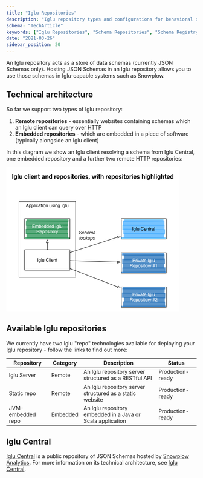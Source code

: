 ```yaml
---
title: "Iglu Repositories"
description: "Iglu repository types and configurations for behavioral data schema storage and management."
schema: "TechArticle"
keywords: ["Iglu Repositories", "Schema Repositories", "Schema Registry", "Registry Types", "Schema Storage", "Repository Management"]
date: "2021-03-26"
sidebar_position: 20
---
```


An Iglu repository acts as a store of data schemas (currently JSON Schemas only). Hosting JSON Schemas in an Iglu repository allows you to use those schemas in Iglu-capable systems such as Snowplow.

## Technical architecture

So far we support two types of Iglu repository:

1. **Remote repositories** - essentially websites containing schemas which an Iglu client can query over HTTP
2. **Embedded repositories** - which are embedded in a piece of software (typically alongside an Iglu client)

In this diagram we show an Iglu client resolving a schema from Iglu Central, one embedded repository and a further two remote HTTP repositories:

![iglu-repos-img](images/iglu-repos.png)

## Available Iglu repositories

We currently have two Iglu "repo" technologies available for deploying your Iglu repository - follow the links to find out more:

| **Repository** | **Category** | **Description** | **Status** |
| --- | --- | --- | --- |
| Iglu Server | Remote | An Iglu repository server structured as a RESTful API | Production-ready |
| Static repo | Remote | An Iglu repository server structured as a static website | Production-ready |
| JVM-embedded repo | Embedded | An Iglu repository embedded in a Java or Scala application | Production-ready |

## Iglu Central

[Iglu Central](http://iglucentral.com/) is a public repository of JSON Schemas hosted by [Snowplow Analytics](http://snowplowanalytics.com/). For more information on its technical architecture, see [Iglu Central](/docs/api-reference/iglu/iglu-central-setup/index.md).
